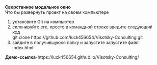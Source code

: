 <b>Сверстанное модальное окно</b></br>
Что бы развернуть проект на своем компьютере</br>
<ol>
<li>установите Git на компьютер</li>
<li>склонируйте его, просто в командной строке введите следующий код</br>
git clone https://github.com/luck456654/Visotsky-Consulting.git </li>
<li>зайдите в получившуюся папку и запустите запустите файл index.html</li>
</ol>
<b>Демо-ссылка</b>-https://luck456654.github.io/Visotsky-Consulting/
